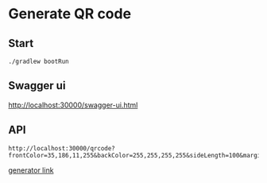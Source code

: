# Generate QR code

## Start 

```
./gradlew bootRun

```
## Swagger ui

[http://localhost:30000/swagger-ui.html](http://localhost:30000/swagger-ui.html)

## API

```
http://localhost:30000/qrcode?frontColor=35,186,11,255&backColor=255,255,255,255&sideLength=100&marginLength=10&uri=http://xx.xx.com
```

 [generator link](http://localhost:30000/qrcode?frontColor=35,186,11,255&backColor=255,255,255,255&sideLength=100&marginLength=10&uri=http://xx.xx.com)